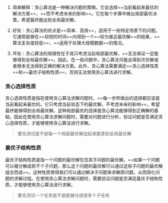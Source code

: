 
1. 简单解释：贪心算法是一种解决问题的策略，它会选择==当前看起来最优的解决方案==，==而不考虑未来的影响==。它在每个步骤中做出局部最优决策，希望最终能达到全局最优解。

2. 好处：贪心算法的优点是==简单、高效==，适用于一些特定场景下的问题。它通常能够在==较短的时间==内得到一个==较为接近最优解==的结果，==算法复杂度较低==，==适用于处理大规模数据==的情况。

3. 坏处：贪心算法的局限性在于其只考虑当前局部最优解，==无法保证一定能够得到全局最优解==。因此，在一些问题中，贪心算法可能会得到次优解或者根本无法得到正确的解决方案。此外，贪心算法需要满足==贪心选择性质==和==最优子结构性质==，否则无法使用贪心算法进行求解。

### 贪心选择性质

贪心选择性质是指在使用贪心算法求解问题时，==每一步所做出的选择都应该是当前看起来最优的。它只考虑当前状态下的最优解，不考虑未来的影响==，希望最终能够得到全局最优解。这种局部最优的选择是贪心算法能够得到正确解的基础，因此在使用贪心算法求解问题时，需要对问题进行分析，验证问题是否满足贪心选择性质，才能够使用贪心算法进行求解。

> 要先测试是不是每一个局部最优解加起来能拿到全局最优解

### 最优子结构性质

最优子结构性质是指一个问题的最优解包含其子问题的最优解。==如果一个问题可以被分解成若干个子问题，那么这个问题的最优解可以通过这些子问题的最优解组合而成==。这种性质使得我们可以通过解决子问题来求解原问题，从而简化问题的求解过程。在使用贪心算法求解问题时，需要验证问题是否满足最优子结构性质，才能够使用贪心算法进行求解。

> 要先测试一个任务是不是能被分成很多个子任务
